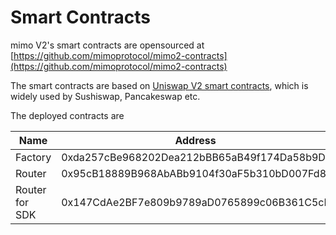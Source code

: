 # Smart Contracts

mimo V2's smart contracts are opensourced at [https://github.com/mimoprotocol/mimo2-contracts](https://github.com/mimoprotocol/mimo2-contracts)

The smart contracts are based on [Uniswap V2 smart contracts](https://github.com/Uniswap/uniswap-v2-core), which is widely used by Sushiswap, Pancakeswap etc. 

The deployed contracts are 

| Name           | Address                                    |
| -------------- | ------------------------------------------ |
| Factory        | 0xda257cBe968202Dea212bBB65aB49f174Da58b9D |
| Router         | 0x95cB18889B968AbABb9104f30aF5b310bD007Fd8 |
| Router for SDK | 0x147CdAe2BF7e809b9789aD0765899c06B361C5cE |
